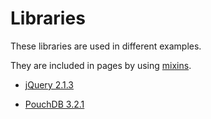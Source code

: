 # Libraries

These libraries are used in different examples.

They are included in pages by using [mixins](../_mixins.jade).

- [jQuery 2.1.3](./jquery/2/1/3/min.js)

- [PouchDB 3.2.1](./pouchdb/3/2/1/min.js)
